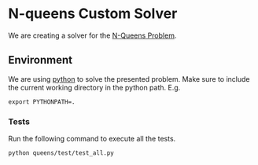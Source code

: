N-queens Custom Solver
======================

We are creating a solver for the [N-Queens Problem][queen].

Environment
-----------

We are using [python][] to solve the presented problem. Make sure to
include the current working directory in the python path. E.g.

    export PYTHONPATH=.

### Tests

Run the following command to execute all the tests.

    python queens/test/test_all.py 

[queen]: http://en.wikipedia.org/wiki/Eight_queens_puzzle
[python]: http://www.python.org/
